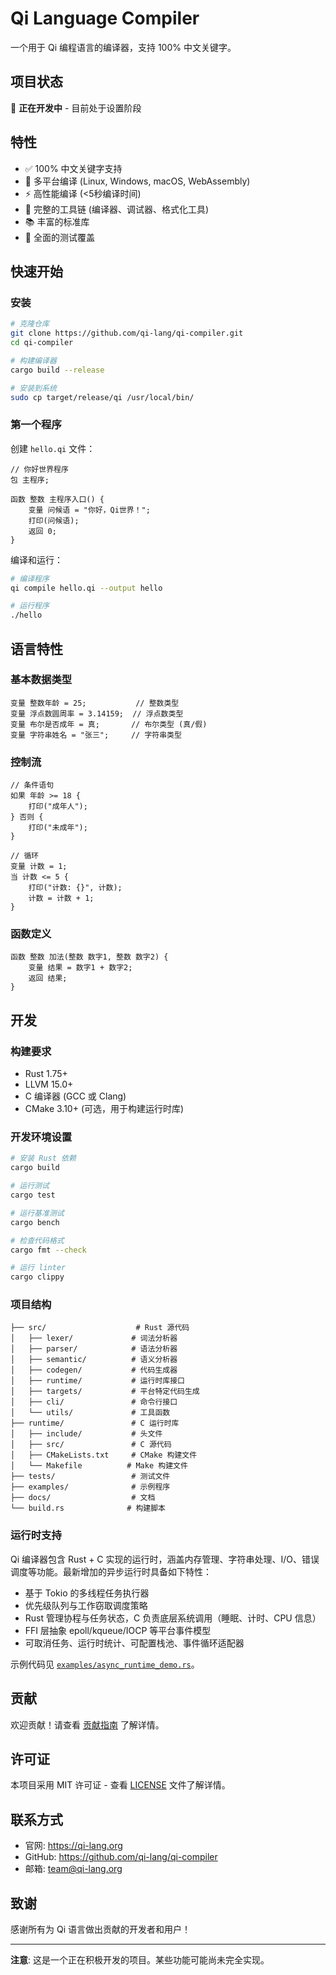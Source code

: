 # Qi Language Compiler

一个用于 Qi 编程语言的编译器，支持 100% 中文关键字。

## 项目状态

🚧 **正在开发中** - 目前处于设置阶段

## 特性

- ✅ 100% 中文关键字支持
- 🎯 多平台编译 (Linux, Windows, macOS, WebAssembly)
- ⚡ 高性能编译 (<5秒编译时间)
- 🔧 完整的工具链 (编译器、调试器、格式化工具)
- 📚 丰富的标准库
- 🧪 全面的测试覆盖

## 快速开始

### 安装

```bash
# 克隆仓库
git clone https://github.com/qi-lang/qi-compiler.git
cd qi-compiler

# 构建编译器
cargo build --release

# 安装到系统
sudo cp target/release/qi /usr/local/bin/
```

### 第一个程序

创建 `hello.qi` 文件：

```qi
// 你好世界程序
包 主程序;

函数 整数 主程序入口() {
    变量 问候语 = "你好，Qi世界！";
    打印(问候语);
    返回 0;
}
```

编译和运行：

```bash
# 编译程序
qi compile hello.qi --output hello

# 运行程序
./hello
```

## 语言特性

### 基本数据类型

```qi
变量 整数年龄 = 25;           // 整数类型
变量 浮点数圆周率 = 3.14159;  // 浮点数类型
变量 布尔是否成年 = 真;       // 布尔类型 (真/假)
变量 字符串姓名 = "张三";     // 字符串类型
```

### 控制流

```qi
// 条件语句
如果 年龄 >= 18 {
    打印("成年人");
} 否则 {
    打印("未成年");
}

// 循环
变量 计数 = 1;
当 计数 <= 5 {
    打印("计数: {}", 计数);
    计数 = 计数 + 1;
}
```

### 函数定义

```qi
函数 整数 加法(整数 数字1, 整数 数字2) {
    变量 结果 = 数字1 + 数字2;
    返回 结果;
}
```

## 开发

### 构建要求

- Rust 1.75+
- LLVM 15.0+
- C 编译器 (GCC 或 Clang)
- CMake 3.10+ (可选，用于构建运行时库)

### 开发环境设置

```bash
# 安装 Rust 依赖
cargo build

# 运行测试
cargo test

# 运行基准测试
cargo bench

# 检查代码格式
cargo fmt --check

# 运行 linter
cargo clippy
```

### 项目结构

```
├── src/                    # Rust 源代码
│   ├── lexer/             # 词法分析器
│   ├── parser/            # 语法分析器
│   ├── semantic/          # 语义分析器
│   ├── codegen/           # 代码生成器
│   ├── runtime/           # 运行时库接口
│   ├── targets/           # 平台特定代码生成
│   ├── cli/               # 命令行接口
│   └── utils/             # 工具函数
├── runtime/               # C 运行时库
│   ├── include/           # 头文件
│   ├── src/               # C 源代码
│   ├── CMakeLists.txt     # CMake 构建文件
│   └── Makefile          # Make 构建文件
├── tests/                 # 测试文件
├── examples/              # 示例程序
├── docs/                  # 文档
└── build.rs              # 构建脚本
```

### 运行时支持

Qi 编译器包含 Rust + C 实现的运行时，涵盖内存管理、字符串处理、I/O、错误调度等功能。最新增加的异步运行时具备如下特性：

- 基于 Tokio 的多线程任务执行器
- 优先级队列与工作窃取调度策略
- Rust 管理协程与任务状态，C 负责底层系统调用（睡眠、计时、CPU 信息）
- FFI 层抽象 epoll/kqueue/IOCP 等平台事件模型
- 可取消任务、运行时统计、可配置栈池、事件循环适配器

示例代码见 [`examples/async_runtime_demo.rs`](examples/async_runtime_demo.rs)。

## 贡献

欢迎贡献！请查看 [贡献指南](CONTRIBUTING.md) 了解详情。

## 许可证

本项目采用 MIT 许可证 - 查看 [LICENSE](LICENSE) 文件了解详情。

## 联系方式

- 官网: https://qi-lang.org
- GitHub: https://github.com/qi-lang/qi-compiler
- 邮箱: team@qi-lang.org

## 致谢

感谢所有为 Qi 语言做出贡献的开发者和用户！

---

**注意**: 这是一个正在积极开发的项目。某些功能可能尚未完全实现。
